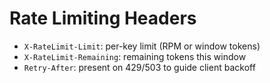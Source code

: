 # Rate Limiting Headers
- `X-RateLimit-Limit`: per-key limit (RPM or window tokens)
- `X-RateLimit-Remaining`: remaining tokens this window
- `Retry-After`: present on 429/503 to guide client backoff
